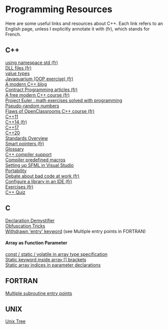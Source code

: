 # Programming Resources

Here are some useful links and resources about C++.
Each link refers to an English page, unless I explicitly annotate it with (fr), which stands for French.

## C++
[using namespace std (fr)](https://openclassrooms.com/forum/sujet/identificateur-introuvable-c#message-91264221)  
[DLL files (fr)](https://openclassrooms.com/forum/sujet/compilation-sfml-dll-dans-le-meme-dossier#message-94093141)  
[value types](https://stackoverflow.com/questions/3601602/what-are-rvalues-lvalues-xvalues-glvalues-and-prvalues)  
[Javaquarium (OOP exercise) (fr)](https://zestedesavoir.com/forums/sujet/447/javaquarium/?page=1)  
[A modern C++ blog](http://www.fluentcpp.com/)  
[Contract Programming articles (fr)](http://luchermitte.github.io/)  
[A free modern C++ course (fr)](https://zestedesavoir.com/contenus/beta/822/la-programmation-en-c-moderne/)  
[Project Euler : math exercises solved with programming](https://projecteuler.net/archives)  
[Pseudo-random numbers](https://stackoverflow.com/questions/13445688/how-to-generate-a-random-number-in-c)  
[Flaws of OpenClassrooms C++ course (fr)](https://informaticienzero.github.io/c++-avec-openclassrooms-ou-comment-perdre-son-temps/)  
[C++11](https://stuartwheaton.com/blog/2020-06-14-c++11-guide/)  
[C++14 (fr)](https://zestedesavoir.com/articles/28/le-c-14-est-arrive/)  
[C++17](https://www.bfilipek.com/2017/01/cpp17features.html)  
[C++20](https://oleksandrkvl.github.io/2021/04/02/cpp-20-overview.html)  
[Standards Overview](https://github.com/AnthonyCalandra/modern-cpp-features)  
[Smart pointers (fr)](https://www.developpez.net/forums/d1602371/c-cpp/cpp/apprendre-programmer-cpp14-cpp17-codes-plus-rapides-performants/#post8766492)  
[Glossary](https://www.stroustrup.com/glossary.html)  
[C++ compiler support](https://en.cppreference.com/w/cpp/compiler_support)  
[Compiler predefined macros](https://sourceforge.net/p/predef/wiki/Compilers/)  
[Setting up SFML in Visual Studio](https://www.wikihow.com/Set-Up-SFML-in-a-Project-on-Visual-Studio)  
[Portability](https://stackoverflow.com/questions/142508/how-do-i-check-os-with-a-preprocessor-directive)  
[Debate about bad code at work (fr)](https://openclassrooms.com/forum/sujet/comment-savoir-si-il-y-a-une-fuite-de-memoire)  
[Configure a library in an IDE (fr)](https://openclassrooms.com/forum/sujet/cannot-find-lsdl-avec-codeblocks)  
[Exercises (fr)](https://zestedesavoir.com/billets/2845/liste-dexercices-de-programmation/#2-c-1)  
[C++ Quiz](https://cppquiz.org)  

## C
[Declaration Demystifier](https://cdecl.org/)  
[Obfuscation Tricks](https://github.com/ColinIanKing/christmas-obfuscated-C/blob/master/tricks/obfuscation-tricks.txt)  
[Withdrawn 'entry' keyword](https://stackoverflow.com/questions/254395/whatever-happened-to-the-entry-keyword) (see Multiple entry points in FORTRAN)  
#### Array as Function Parameter
[const / static / volatile in array type specification](https://stackoverflow.com/questions/69572226/const-static-volatile-in-array-type-specification)  
[Static keyword inside array [] brackets](https://stackoverflow.com/questions/14942520/static-keyword-inside-array-brackets)  
[Static array indices in parameter declarations](https://hamberg.no/erlend/posts/2013-02-18-static-array-indices.html)  

## FORTRAN
[Multiple subroutine entry points](http://www.3kranger.com/HP3000/mpeix/doc3k/B3150190022.12120/31.htm)  

## UNIX
[Unix Tree](https://minnie.tuhs.org/cgi-bin/utree.pl)  
